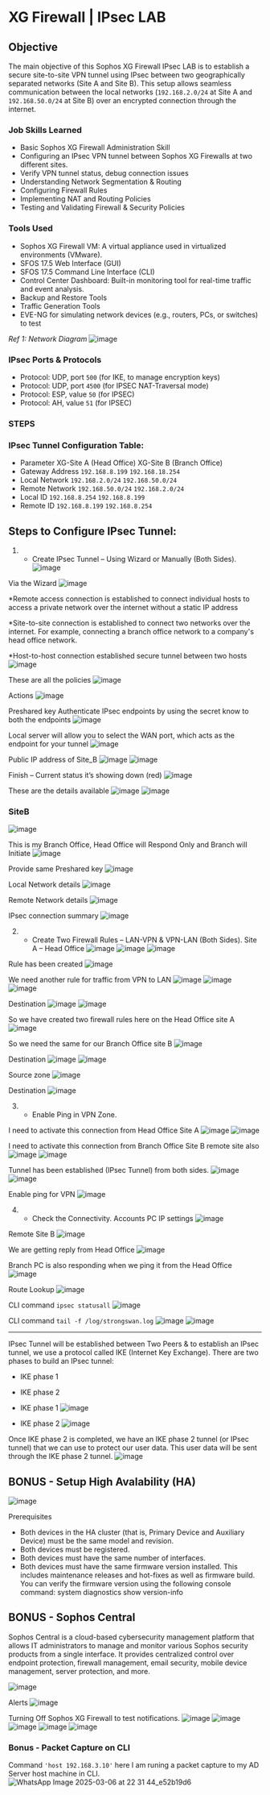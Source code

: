 # XG Firewall | IPsec LAB

## Objective

The main objective of this Sophos XG Firewall IPsec LAB is to establish a secure site-to-site VPN tunnel using IPsec between two geographically separated networks (Site A and Site B). This setup allows seamless communication between the local networks (`192.168.2.0/24` at Site A and `192.168.50.0/24` at Site B) over an encrypted connection through the internet.

### Job Skills Learned

- Basic Sophos XG Firewall Administration Skill
- Configuring an IPsec VPN tunnel between Sophos XG Firewalls at two different sites.
- Verify VPN tunnel status, debug connection issues
- Understanding Network Segmentation & Routing
- Configuring Firewall Rules
- Implementing NAT and Routing Policies
- Testing and Validating Firewall & Security Policies


### Tools Used

- Sophos XG Firewall VM: A virtual appliance used in virtualized environments (VMware).
- SFOS 17.5 Web Interface (GUI)
- SFOS 17.5 Command Line Interface (CLI)
- Control Center Dashboard: Built-in monitoring tool for real-time traffic and event analysis.
- Backup and Restore Tools
- Traffic Generation Tools
- EVE-NG for simulating network devices (e.g., routers, PCs, or switches) to test


*Ref 1: Network Diagram*
 ![image](https://github.com/user-attachments/assets/224c6be6-bb60-48e4-ab83-ea9e3974d067)

### IPsec Ports & Protocols
- Protocol: UDP, port `500` (for IKE, to manage encryption keys)
- Protocol: UDP, port `4500` (for IPSEC NAT-Traversal mode)
- Protocol: ESP, value `50` (for IPSEC)
- Protocol: AH, value `51` (for IPSEC)

### STEPS

### IPsec Tunnel Configuration Table:
- Parameter	XG-Site A (Head Office)	XG-Site B (Branch Office)
- Gateway Address	`192.168.8.199`	`192.168.18.254`
- Local Network	`192.168.2.0/24`	`192.168.50.0/24`
- Remote Network	`192.168.50.0/24`	`192.168.2.0/24`
- Local ID	`192.168.8.254`	`192.168.8.199`
- Remote ID	`192.168.8.199`	`192.168.8.254`



## Steps to Configure IPsec Tunnel:
1.	- Create IPsec Tunnel – Using Wizard or Manually (Both Sides).
![image](https://github.com/user-attachments/assets/6de67929-fc93-4cfc-9c46-1b6384076150)
 
Via the Wizard
![image](https://github.com/user-attachments/assets/c8699485-f6c2-4e4a-a494-3b4d1bf251d4)
 


*Remote access connection is established to connect individual hosts to access a private network over the internet without a static IP address

*Site-to-site connection is established to connect two networks over the internet. For example, connecting a branch office network to a company's head office network.

*Host-to-host connection established secure tunnel between two hosts
![image](https://github.com/user-attachments/assets/a64012ac-00b5-4bf6-9bc8-a93a3178a63d)

 

These are all the policies 
![image](https://github.com/user-attachments/assets/f7868c22-323e-4a66-abdb-6c4b941e9b67)
 
Actions
![image](https://github.com/user-attachments/assets/4a108bfa-74fb-4d92-bc45-131439b70bb9)
 

Preshared key Authenticate IPsec endpoints by using the secret know to both the endpoints
![image](https://github.com/user-attachments/assets/0a37c207-b8dd-45a9-9c3b-62230f364a6f)
 
Local server will allow you to select the WAN port, which acts as the endpoint for your tunnel
![image](https://github.com/user-attachments/assets/f827c851-7ab1-4f06-ad77-f870b9733f5d)
 
Public IP address of Site_B
![image](https://github.com/user-attachments/assets/fe5c0d85-b47a-402f-a300-0a85b47109f9)
![image](https://github.com/user-attachments/assets/ee6be57b-d9ce-454c-8005-784cdfd2e189)
 
 
Finish – Current status it’s showing down (red)
![image](https://github.com/user-attachments/assets/d17358b5-8034-45c8-8dcc-8c8584486ab7)
 


These are the details available
![image](https://github.com/user-attachments/assets/2b8b1efe-5133-4d30-bf8e-3598fa3305ca)
![image](https://github.com/user-attachments/assets/057c3da2-d1ab-434c-858c-a1337c2e4dcb)
 
 

### SiteB
![image](https://github.com/user-attachments/assets/b27e579f-069a-4587-a3ce-f500c1c74521)
 

This is my Branch Office, Head Office will Respond Only and Branch will Initiate
![image](https://github.com/user-attachments/assets/834a7bf7-de87-4e68-8b37-c06081da5c9c)
 
Provide same Preshared key
![image](https://github.com/user-attachments/assets/8786ed84-6cad-4d6b-ad0c-df02f56d090d)
 
Local Network details
![image](https://github.com/user-attachments/assets/8ecfb81f-656b-465f-afa8-ecf2864671b1)

 
Remote Network details
![image](https://github.com/user-attachments/assets/b366a06a-c9c3-477a-a65a-bfc550acc127)
 
IPsec connection summary
![image](https://github.com/user-attachments/assets/34296e31-6072-46ef-a6bb-b94c13dcf562)
 


2.	- Create Two Firewall Rules – LAN-VPN & VPN-LAN (Both Sides).
Site A – Head Office
![image](https://github.com/user-attachments/assets/296e9a29-2c8d-4311-b680-17a810e43559)
![image](https://github.com/user-attachments/assets/6c30b98d-9646-457a-8423-6ae88c42b827)
![image](https://github.com/user-attachments/assets/85300bc0-6356-4bfc-a6ee-efe37eed3f9d)
 
 
 
Rule has been created
![image](https://github.com/user-attachments/assets/c53855a8-19d6-49b4-a39b-715a22d8dd88)
 
We need another rule for traffic from VPN to LAN
![image](https://github.com/user-attachments/assets/eddf8c30-e921-4d81-a88e-f1cfc885e8cc)
![image](https://github.com/user-attachments/assets/1ea2b6aa-21bf-40bf-b470-062efdb9e484)
![image](https://github.com/user-attachments/assets/ab3e5655-f3bd-4256-9668-942cbf48549c)
 
Destination 
![image](https://github.com/user-attachments/assets/d1629433-6828-4840-9157-1e64003a7836)
![image](https://github.com/user-attachments/assets/cdeb5feb-be27-4983-827d-3811c227603c)
 
 
So we have created two firewall rules here on the Head Office site A
![image](https://github.com/user-attachments/assets/6d623b16-3a5e-4691-ac2f-b5f824c15b46)
 
So we need the same for our Branch Office site B
![image](https://github.com/user-attachments/assets/f3cd2cd3-12aa-4ba8-a7bc-6e3e9cbc11b1)
 
Destination 
![image](https://github.com/user-attachments/assets/dd2d25d0-21b5-49e7-9a3f-00bb3e50c343)
![image](https://github.com/user-attachments/assets/bd869b98-deb1-49b3-8559-bd99eb712053)
 
 
Source zone
![image](https://github.com/user-attachments/assets/df5979a4-dfb8-4d03-88a8-9927959ca941)
 
Destination
![image](https://github.com/user-attachments/assets/da92ab32-40d8-42da-8dc9-fe26745c77ae)
 



3.	- Enable Ping in VPN Zone.

I need to activate this connection from Head Office Site A
![image](https://github.com/user-attachments/assets/77892ffa-3f62-4e24-b3d2-bd1a7da298a2)
![image](https://github.com/user-attachments/assets/3058a318-935d-4f7f-af8e-0a76d04e0be5)
 
I need to activate this connection from Branch Office Site B remote site also
![image](https://github.com/user-attachments/assets/69629c81-8479-4955-8286-2588cfb8a93f)
![image](https://github.com/user-attachments/assets/765e196f-4e9d-4191-8f97-f0ddf856fe5b)
 
 
Tunnel has been established (IPsec Tunnel) from both sides.
![image](https://github.com/user-attachments/assets/c55f5adc-704f-40cd-b3a9-23815d842d4d)
![image](https://github.com/user-attachments/assets/857fb6fe-5b1e-47e1-b29f-8649484fff30)
 
 
Enable ping for VPN
![image](https://github.com/user-attachments/assets/ad801aca-d997-45da-a97d-18645c5d66f2)
 

4.	- Check the Connectivity.
Accounts PC IP settings
![image](https://github.com/user-attachments/assets/1eaffe9a-b69e-47b1-ad6c-40fcb06c901c)
 
Remote Site B
![image](https://github.com/user-attachments/assets/19fc98f1-0be5-4aef-8747-8943c7750bd6)
 
We are getting reply from Head Office 
![image](https://github.com/user-attachments/assets/e7421c04-12d5-4941-9a3f-dffe1e67de96)
 
Branch PC is also responding when we ping it from the Head Office
![image](https://github.com/user-attachments/assets/46fc6164-99eb-4d68-b788-562beea05a0e)
 
Route Lookup
![image](https://github.com/user-attachments/assets/a1aab507-48e5-4c63-a3c9-a7f109bb48df)
 
CLI command ``` ipsec statusall ```
![image](https://github.com/user-attachments/assets/3934843f-0542-49ee-882d-45c832805537)

CLI command ``` tail -f /log/strongswan.log ```
![image](https://github.com/user-attachments/assets/57cbe302-991b-4a2e-ba6f-e96f1c5a8aa1)
![image](https://github.com/user-attachments/assets/70ae6260-bdf5-4c3e-974a-99c58f102ea0)
 
________________________________________

IPsec Tunnel will be established between Two Peers & to establish an IPsec tunnel, we use a protocol called IKE (Internet Key Exchange).
There are two phases to build an IPsec tunnel:
- IKE phase 1
- IKE phase 2

- IKE phase 1
![image](https://github.com/user-attachments/assets/36563c18-f433-4aa9-8d2d-81304ca5e275)

- IKE phase 2
 ![image](https://github.com/user-attachments/assets/1dcabf7a-97ee-4d21-bfb1-71f541967ea7)

Once IKE phase 2 is completed, we have an IKE phase 2 tunnel (or IPsec tunnel) that we can use to protect our user data. This user data will be sent through the IKE phase 2 tunnel.
![image](https://github.com/user-attachments/assets/5ec3d292-05da-4a87-ae1c-83a85b042935)



## BONUS - Setup High Avalability (HA)
![image](https://github.com/user-attachments/assets/62bb26c4-5a95-40f3-9718-5fe6d85932c6)

 
Prerequisites
- Both devices in the HA cluster (that is, Primary Device and Auxiliary Device) must be the same model and revision.
- Both devices must be registered.
- Both devices must have the same number of interfaces.
- Both devices must have the same firmware version installed. This includes maintenance releases and hot-fixes as well as firmware build. You can verify the firmware version using the following console command: system diagnostics show version-info


## BONUS - Sophos Central
Sophos Central is a cloud-based cybersecurity management platform that allows IT administrators to manage and monitor various Sophos security products from a single interface. It provides centralized control over endpoint protection, firewall management, email security, mobile device management, server protection, and more.

![image](https://github.com/user-attachments/assets/0a4cf0a8-0db8-43ea-af23-4e61027327ad)

Alerts
![image](https://github.com/user-attachments/assets/4244eb0a-8a61-4567-a241-51aefb67dcd4)

Turning Off Sophos XG Firewall to test notifications.
![image](https://github.com/user-attachments/assets/8b05296b-0e5d-47c3-8ce4-4937c7d1965a)
![image](https://github.com/user-attachments/assets/8db8f2eb-7e9e-4457-bf5f-08f1354ca7b5)
![image](https://github.com/user-attachments/assets/0c106691-db29-488b-acaf-0af1112a10ab)
![image](https://github.com/user-attachments/assets/7e579c8a-8136-40a4-8f2c-b8f291e69674)
![image](https://github.com/user-attachments/assets/c6a3760f-8cd5-4f30-b979-ad1235cbb4d8)

### Bonus - Packet Capture on CLI
Command ``` 'host 192.168.3.10' ``` here I am runing a packet capture to my AD Server host machine in CLI.
![WhatsApp Image 2025-03-06 at 22 31 44_e52b19d6](https://github.com/user-attachments/assets/05a4475e-1f91-4031-bd31-5e77e33470b6)


 
 
 

 
 

 
 

 
